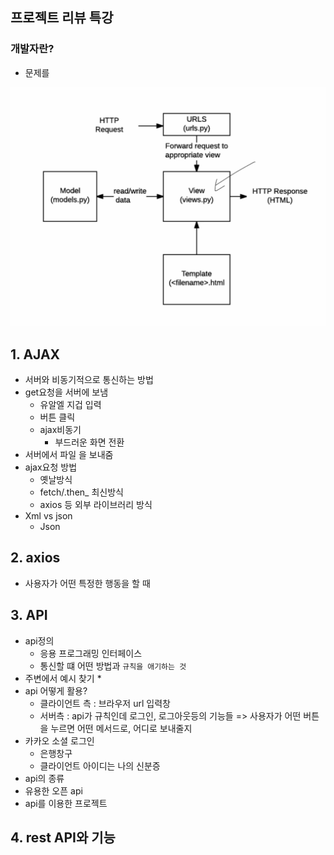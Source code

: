 ## 프로젝트 리뷰 특강

### 개발자란? 

* 문제를 

![image-20221124100108539](Untitled.assets/image-20221124100108539.png)



## 1. AJAX

* 서버와 비동기적으로 통신하는 방법
* get요청을 서버에 보냄
  * 유알엘 지겁 입력 
  * 버튼 클릭 
  * ajax비동기
    * 부드러운 화면 전환
* 서버에서 파일 을 보내줌
* ajax요청 방법
  * 옛날방식
  * fetch/.then_ 최신방식
  * axios 등 외부 라이브러리 방식
* Xml vs json
  * Json 

## 2. axios

* 사용자가 어떤 특정한 행동을 할 때 

## 3. API

* api정의
  * 응용 프로그래밍 인터페이스
  * 통신할 떄 어떤 방법과 `규칙을 애기하는 것 `
* 주변에서 예시 찾기
  * 
* api 어떻게 활용?
  * 클라이언트 측 : 브라우저 url 입력창
  * 서버측 : api가 규칙인데 로그인, 로그아웃등의 기능들 => 사용자가 어떤 버튼을 누르면 어떤 메서드로, 어디로 보내줄지
* 카카오 소셜 로그인
  * 은행창구
  * 클라이언트 아이디는 나의 신분증
* api의 종류
* 유용한 오픈 api
* api를 이용한 프로젝트

## 4. rest API와 기능





